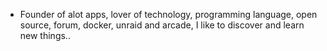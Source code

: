 - Founder of alot apps, lover of technology, programming language, open source, forum, docker, unraid and arcade, I like to discover and learn new things..
  <br>









































































































































































































































































































































































































































